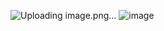 ![Uploading image.png…]()
![image](https://user-images.githubusercontent.com/84449746/198819769-381a602d-176e-4187-b817-bb290292a68c.png)
